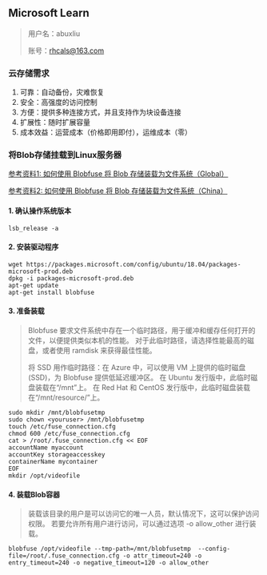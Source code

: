 ## Microsoft Learn
> 用户名：abuxliu
> 
> 账号：rhcals@163.com

### 云存储需求
1. 可靠：自动备份，灾难恢复
2. 安全：高强度的访问控制
3. 方便：提供多种连接方式，并且支持作为块设备连接
4. 扩展性：随时扩展容量
5. 成本效益：运营成本（价格即用即付），运维成本（零）

### 将Blob存储挂载到Linux服务器
[参考资料1: 如何使用 Blobfuse 将 Blob 存储装载为文件系统（Global）](https://docs.microsoft.com/zh-cn/azure/storage/blobs/storage-how-to-mount-container-linux)

[参考资料2: 如何使用 Blobfuse 将 Blob 存储装载为文件系统（China）](https://docs.azure.cn/zh-cn/articles/azure-operations-guide/storage/aog-storage-blob-howto-mount-as-file-system-via-blobfuse)

#### 1. 确认操作系统版本
```
lsb_release -a
```
#### 2. 安装驱动程序
```
wget https://packages.microsoft.com/config/ubuntu/18.04/packages-microsoft-prod.deb
dpkg -i packages-microsoft-prod.deb
apt-get update
apt-get install blobfuse
```

#### 3. 准备装载
> Blobfuse 要求文件系统中存在一个临时路径，用于缓冲和缓存任何打开的文件，以便提供类似本机的性能。 对于此临时路径，请选择性能最高的磁盘，或者使用 ramdisk 来获得最佳性能。
> 
> 将 SSD 用作临时路径：在 Azure 中，可以使用 VM 上提供的临时磁盘 (SSD)，为 Blobfuse 提供低延迟缓冲区。 在 Ubuntu 发行版中，此临时磁盘装载在“/mnt”上。 在 Red Hat 和 CentOS 发行版中，此临时磁盘装载在“/mnt/resource/”上。

```
sudo mkdir /mnt/blobfusetmp
sudo chown <youruser> /mnt/blobfusetmp
touch /etc/fuse_connection.cfg
chmod 600 /etc/fuse_connection.cfg
cat > /root/.fuse_connection.cfg << EOF
accountName myaccount
accountKey storageaccesskey
containerName mycontainer
EOF
mkdir /opt/videofile
```

#### 4. 装载Blob容器
>  装载该目录的用户是可以访问它的唯一人员，默认情况下，这可以保护访问权限。 若要允许所有用户进行访问，可以通过选项 -o allow_other 进行装载。

```
blobfuse /opt/videofile --tmp-path=/mnt/blobfusetmp  --config-file=/root/.fuse_connection.cfg -o attr_timeout=240 -o entry_timeout=240 -o negative_timeout=120 -o allow_other
```








